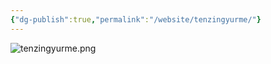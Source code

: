```yaml
---
{"dg-publish":true,"permalink":"/website/tenzingyurme/"}
---
```


![tenzingyurme.png](/img/user/website/tenzingyurme.png)